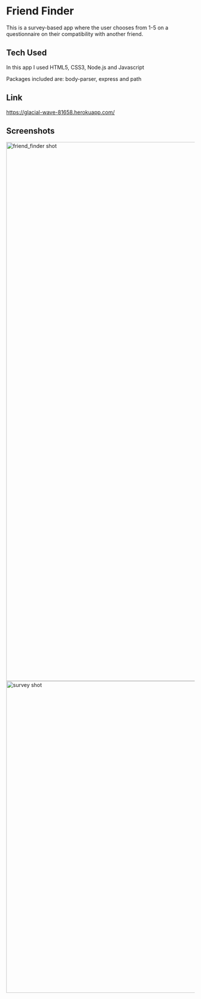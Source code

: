 # Friend Finder

This is a survey-based app where the user chooses from 1-5 on a questionnaire on their compatibility with another friend.

## Tech Used

In this app I used HTML5, CSS3, Node.js and Javascript

Packages included are: body-parser, express and path

## Link
https://glacial-wave-81658.herokuapp.com/

## Screenshots

<img width="1440" alt="friend_finder shot" src="https://user-images.githubusercontent.com/36943035/50048215-32442f80-0094-11e9-9317-cf0def20ae5a.png">


<img width="833" alt="survey shot" src="https://user-images.githubusercontent.com/36943035/50048239-b8607600-0094-11e9-967a-60c342958a8d.png">



